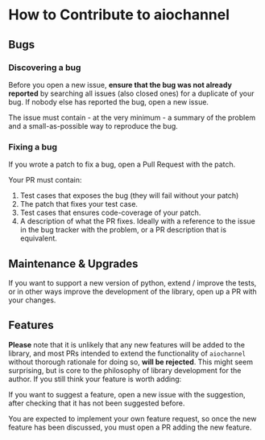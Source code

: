 # How to Contribute to aiochannel

## Bugs

### Discovering a bug

Before you open a new issue,
**ensure that the bug was not already reported** by searching all issues
(also closed ones) for a duplicate of your bug.
If nobody else has reported the bug, open a new issue.

The issue must contain - at the very minimum - a summary of the problem and
a small-as-possible way to reproduce the bug.

### Fixing a bug

If you wrote a patch to fix a bug, open a Pull Request with the patch.

Your PR must contain:

1. Test cases that exposes the bug (they will fail without your patch)
2. The patch that fixes your test case.
3. Test cases that ensures code-coverage of your patch.
4. A description of what the PR fixes. Ideally with a reference to the issue
   in the bug tracker with the problem, or a PR description that is equivalent.

## Maintenance & Upgrades

If you want to support a new version of python, extend / improve the tests,
or in other ways improve the development of the library, open up a PR with
your changes.

## Features

**Please** note that it is unlikely that any new features will
be added to the library, and most PRs intended to extend the functionality
of `aiochannel` without thorough rationale for doing so, **will be rejected**.
This might seem surprising, but is core to the philosophy of library development for the author.
If you still think your feature is worth adding:

If you want to suggest a feature, open a new issue with the suggestion,
after checking that it has not been suggested before.

You are expected to implement your own feature request,
so once the new feature has been discussed, you must open a PR adding the new feature.
